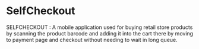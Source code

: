 # SelfCheckout
SELFCHECKOUT : A mobile application used for buying retail store products by scanning the product barcode and adding it into the cart there by moving to payment page and checkout without needing to wait in long queue.
